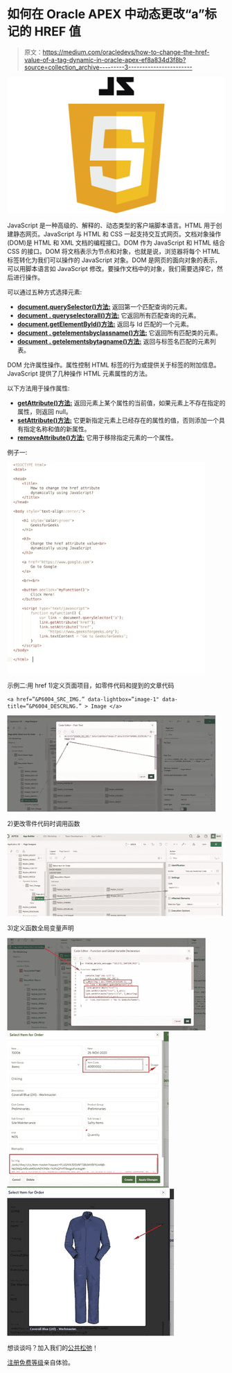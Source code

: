 # 如何在 Oracle APEX 中动态更改“a”标记的 HREF 值

> 原文：<https://medium.com/oracledevs/how-to-change-the-href-value-of-a-tag-dynamic-in-oracle-apex-ef8a834d3f8b?source=collection_archive---------3----------------------->

![](img/9e00764e3e0aa9dc716c24cd54cb2db4.png)

JavaScript 是一种高级的、解释的、动态类型的客户端脚本语言。HTML 用于创建静态网页。JavaScript 与 HTML 和 CSS 一起支持交互式网页。文档对象操作(DOM)是 HTML 和 XML 文档的编程接口。DOM 作为 JavaScript 和 HTML 结合 CSS 的接口。DOM 将文档表示为节点和对象，也就是说，浏览器将每个 HTML 标签转化为我们可以操作的 JavaScript 对象。DOM 是网页的面向对象的表示，可以用脚本语言如 JavaScript 修改。要操作文档中的对象，我们需要选择它，然后进行操作。

可以通过五种方式选择元素:

*   [**document.querySelector()方法:**](https://www.geeksforgeeks.org/html-dom-queryselector-method/) 返回第一个匹配查询的元素。
*   [**document . queryselectorall()方法:**](https://www.geeksforgeeks.org/html-dom-queryselectorall-method/) 它返回所有匹配查询的元素。
*   [**document.getElementById()方法:**](https://www.geeksforgeeks.org/html-dom-getelementbyid-method/) 返回与 Id 匹配的一个元素。
*   [**document . getelementsbyclassname()方法:**](https://www.geeksforgeeks.org/html-dom-getelementsbyclassname-method/) 它返回所有匹配类的元素。
*   [**document . getelementsbytagname()方法:**](https://www.geeksforgeeks.org/html-dom-getelementsbytagname-method/) 返回与标签名匹配的元素列表。

DOM 允许属性操作。属性控制 HTML 标签的行为或提供关于标签的附加信息。JavaScript 提供了几种操作 HTML 元素属性的方法。

以下方法用于操作属性:

*   [**getAttribute()方法:**](https://www.geeksforgeeks.org/html-dom-getattribute-method/) 返回元素上某个属性的当前值，如果元素上不存在指定的属性，则返回 null。
*   [**setAttribute()方法:**](https://www.geeksforgeeks.org/php-domelement-setattribute-function/) 它更新指定元素上已经存在的属性的值，否则添加一个具有指定名称和值的新属性。
*   [**removeAttribute()方法:**](https://www.geeksforgeeks.org/html-dom-removeattribute-method/) 它用于移除指定元素的一个属性。

例子一:

![](img/52a382e74f6b7bb06b58e731a963f72f.png)

示例二:用 href
1)定义页面项目，如零件代码和提到的文章代码

```
<a href=”&P6004_SRC_IMG.” data-lightbox=”image-1" data-title=”&P6004_DESCRLNG.” > Image </a>
```

![](img/90f52c19b4ed3687b8de65e8ec010050.png)

2)更改零件代码时调用函数

![](img/9034a1eb4d19f3d20408cac9d0cb2226.png)

3)定义函数全局变量声明

![](img/b300c9cfbab93b306165aef523b1bde7.png)![](img/b40b8b892d5fb86798909fb13dcb39da.png)![](img/ecbf0ba163a12d5381d629cc1049a8a3.png)

想谈谈吗？加入我们的[公共松弛](https://bit.ly/devrel_slack)！

[注册免费等级](https://signup.cloud.oracle.com/?language=en&sourceType=:ex:tb:::::&SC=:ex:tb:::::&pcode=)亲自体验。
